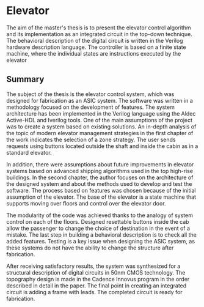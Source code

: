 # Elevator

The aim of the master's thesis is to present the elevator control algorithm and its implementation as an integrated circuit in the top-down technique. The behavioral description of the digital circuit is written in the Verilog hardware description language. The controller is based on a finite state machine, where the individual states are instructions executed by the elevator

## Summary 

The subject of the thesis is the elevator control system, which was designed for fabrication as an ASIC system. The software was written in a methodology focused on the development of features. The system architecture has been implemented in the Verilog language using the Aldec Active-HDL and Iverilog tools. One of the main assumptions of the project was to create a system based on existing solutions. An in-depth analysis of the topic of modern elevator management strategies in the first chapter of the work indicates the selection of a zone strategy. The user sends requests using buttons located outside the shaft and inside the cabin as in a standard elevator. 

In addition, there were assumptions about future improvements in elevator systems based on advanced shipping algorithms used in the top high-rise buildings. In the second chapter, the author focuses on the architecture of the designed system and about the methods used to develop and test the software. The process based on features was chosen because of the initial assumption of the elevator. The base of the elevator is a state machine that supports moving over floors and control over the elevator door. 

The modularity of the code was achieved thanks to the analogy of system control on each of the floors. Designed resettable buttons inside the cab allow the passenger to change the choice of destination in the event of a mistake. The last step in building a behavioral description is to check all the added features. Testing is a key issue when designing the ASIC system, as these systems do not have the ability to change the structure after fabrication. 

After receiving satisfactory results, the system was synthesized for a structural description of digital circuits in 50nm CMOS technology. The topography design is made in the Cadence Innovus program in the order described in detail in the paper. The final point in creating an integrated circuit is adding a frame with leads. The completed circuit is ready for fabrication. 
